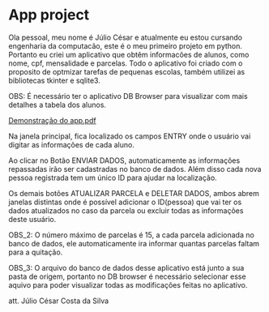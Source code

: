 # App project 

Ola pessoal, meu nome é Júlio César e atualmente eu estou cursando engenharia da computacão, este é o meu primeiro projeto em python. Portanto eu criei um aplicativo que obtêm informacões de alunos, como nome, cpf, mensalidade e parcelas. Todo o aplicativo foi criado com o proposito de optmizar tarefas de pequenas escolas, também utilizei as bibliotecas tkinter e sqlite3.

OBS: É necessário ter o aplicativo DB Browser para visualizar com mais detalhes a tabela dos alunos.


[Demonstração do app.pdf](https://github.com/LittleCapetinha/Projects/files/15462319/Demonstracao.do.app.pdf)

Na janela principal, fica localizado os campos ENTRY onde o usuário vai digitar as informações de cada aluno.

Ao clicar no Botão  ENVIAR DADOS, automaticamente as informações repassadas irão ser cadastradas no banco de dados. Além disso cada nova pessoa registrada tem um único ID para ajudar na localização.

Os demais botões ATUALIZAR PARCELA e DELETAR DADOS, ambos abrem janelas distintas onde é possível adicionar o ID(pessoa) que vai ter os dados atualizados no caso da parcela ou excluir todas as informações deste usuário.

OBS_2: O número máximo de parcelas é 15, a cada parcela adicionada no banco de dados, ele automaticamente ira informar quantas parcelas faltam para a quitação.

OBS_3: O arquivo do banco de dados desse aplicativo está junto a sua pasta de origem, portanto no DB browser é necessário selecionar esse aquivo para poder visualizar todas as modificações feitas no aplicativo.

att.
Júlio César Costa da Silva

